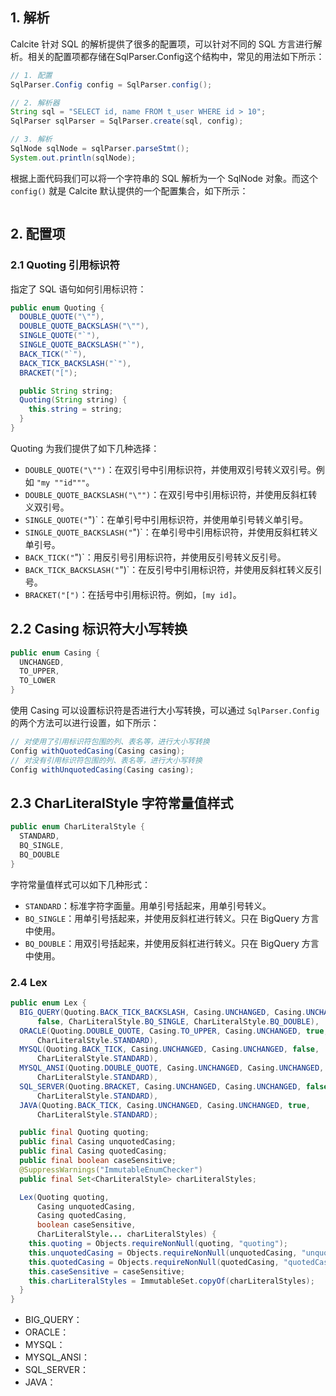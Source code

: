 


## 1. 解析

Calcite 针对 SQL 的解析提供了很多的配置项，可以针对不同的 SQL 方言进行解析。相关的配置项都存储在SqlParser.Config这个结构中，常见的用法如下所示：
```java
// 1. 配置
SqlParser.Config config = SqlParser.config();

// 2. 解析器
String sql = "SELECT id, name FROM t_user WHERE id > 10";
SqlParser sqlParser = SqlParser.create(sql, config);

// 3. 解析
SqlNode sqlNode = sqlParser.parseStmt();
System.out.println(sqlNode);
```
根据上面代码我们可以将一个字符串的 SQL 解析为一个 SqlNode 对象。而这个 `config()` 就是 Calcite 默认提供的一个配置集合，如下所示：
```

```

## 2. 配置项

### 2.1 Quoting 引用标识符

指定了 SQL 语句如何引用标识符：
```java
public enum Quoting {
  DOUBLE_QUOTE("\""),
  DOUBLE_QUOTE_BACKSLASH("\""),
  SINGLE_QUOTE("`"),
  SINGLE_QUOTE_BACKSLASH("`"),
  BACK_TICK("`"),
  BACK_TICK_BACKSLASH("`"),
  BRACKET("[");

  public String string;
  Quoting(String string) {
    this.string = string;
  }
}
```
Quoting 为我们提供了如下几种选择：
- `DOUBLE_QUOTE("\"")`：在双引号中引用标识符，并使用双引号转义双引号。例如 `"my ""id"""`。
- `DOUBLE_QUOTE_BACKSLASH("\"")`：在双引号中引用标识符，并使用反斜杠转义双引号。
- `SINGLE_QUOTE("`")`：在单引号中引用标识符，并使用单引号转义单引号。
- `SINGLE_QUOTE_BACKSLASH("`")`：在单引号中引用标识符，并使用反斜杠转义单引号。
- `BACK_TICK("`")`：用反引号引用标识符，并使用反引号转义反引号。
- `BACK_TICK_BACKSLASH("`")`：在反引号中引用标识符，并使用反斜杠转义反引号。
- `BRACKET("[")`：在括号中引用标识符。例如，`[my id]`。

## 2.2 Casing 标识符大小写转换

```java
public enum Casing {
  UNCHANGED,
  TO_UPPER,
  TO_LOWER
}
```
使用 Casing 可以设置标识符是否进行大小写转换，可以通过 `SqlParser.Config` 的两个方法可以进行设置，如下所示：
```java
// 对使用了引用标识符包围的列、表名等，进行大小写转换
Config withQuotedCasing(Casing casing);
// 对没有引用标识符包围的列、表名等，进行大小写转换
Config withUnquotedCasing(Casing casing);
```

## 2.3 CharLiteralStyle 字符常量值样式


```java
public enum CharLiteralStyle {
  STANDARD,
  BQ_SINGLE,
  BQ_DOUBLE
}
```
字符常量值样式可以如下几种形式：
- `STANDARD`：标准字符字面量。用单引号括起来，用单引号转义。
- `BQ_SINGLE`：用单引号括起来，并使用反斜杠进行转义。只在 BigQuery 方言中使用。
- `BQ_DOUBLE`：用双引号括起来，并使用反斜杠进行转义。只在 BigQuery 方言中使用。


### 2.4 Lex

```java
public enum Lex {
  BIG_QUERY(Quoting.BACK_TICK_BACKSLASH, Casing.UNCHANGED, Casing.UNCHANGED,
      false, CharLiteralStyle.BQ_SINGLE, CharLiteralStyle.BQ_DOUBLE),
  ORACLE(Quoting.DOUBLE_QUOTE, Casing.TO_UPPER, Casing.UNCHANGED, true,
      CharLiteralStyle.STANDARD),
  MYSQL(Quoting.BACK_TICK, Casing.UNCHANGED, Casing.UNCHANGED, false,
      CharLiteralStyle.STANDARD),
  MYSQL_ANSI(Quoting.DOUBLE_QUOTE, Casing.UNCHANGED, Casing.UNCHANGED, false,
      CharLiteralStyle.STANDARD),
  SQL_SERVER(Quoting.BRACKET, Casing.UNCHANGED, Casing.UNCHANGED, false,
      CharLiteralStyle.STANDARD),
  JAVA(Quoting.BACK_TICK, Casing.UNCHANGED, Casing.UNCHANGED, true,
      CharLiteralStyle.STANDARD);

  public final Quoting quoting;
  public final Casing unquotedCasing;
  public final Casing quotedCasing;
  public final boolean caseSensitive;
  @SuppressWarnings("ImmutableEnumChecker")
  public final Set<CharLiteralStyle> charLiteralStyles;

  Lex(Quoting quoting,
      Casing unquotedCasing,
      Casing quotedCasing,
      boolean caseSensitive,
      CharLiteralStyle... charLiteralStyles) {
    this.quoting = Objects.requireNonNull(quoting, "quoting");
    this.unquotedCasing = Objects.requireNonNull(unquotedCasing, "unquotedCasing");
    this.quotedCasing = Objects.requireNonNull(quotedCasing, "quotedCasing");
    this.caseSensitive = caseSensitive;
    this.charLiteralStyles = ImmutableSet.copyOf(charLiteralStyles);
  }
}
```

- BIG_QUERY：
- ORACLE：
- MYSQL：
- MYSQL_ANSI：
- SQL_SERVER：
- JAVA：
